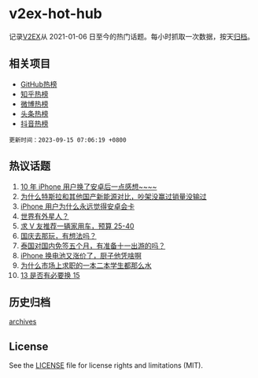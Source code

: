 # v2ex-hot-hub

 记录[V2EX](https://www.v2ex.com/)从 2021-01-06 日至今的热门话题。每小时抓取一次数据，按天[归档](archives)。
 
 ## 相关项目

- [GitHub热榜](https://github.com/snaildev/github-hot-hub)
- [知乎热榜](https://github.com/snaildev/zhihu-hot-hub)
- [微博热榜](https://github.com/snaildev/weibo-hot-hub)
- [头条热榜](https://github.com/snaildev/toutiao-hot-hub)
- [抖音热榜](https://github.com/snaildev/douyin-hot-hub)


 `更新时间：2023-09-15 07:06:19 +0800`

## 热议话题

1. [10 年 iPhone 用户换了安卓后一点感想~~~~](https://www.v2ex.com/t/973658)
1. [为什么特斯拉和其他国产新能源对比，吵架没赢过销量没输过](https://www.v2ex.com/t/973606)
1. [iPhone 用户为什么永远觉得安卓会卡](https://www.v2ex.com/t/973730)
1. [世界有外星人？](https://www.v2ex.com/t/973598)
1. [求 V 友推荐一辆家用车，预算 25-40](https://www.v2ex.com/t/973630)
1. [国庆去那玩，有想法吗？](https://www.v2ex.com/t/973609)
1. [泰国对国内免签五个月，有准备十一出游的吗？](https://www.v2ex.com/t/973712)
1. [iPhone 换电池又涨价了，厨子他凭啥啊](https://www.v2ex.com/t/973642)
1. [为什么市场上求职的一本二本学生都那么水](https://www.v2ex.com/t/973818)
1. [13 是否有必要换 15](https://www.v2ex.com/t/973716)

## 历史归档

[archives](archives)

## License

See the [LICENSE](LICENSE) file for license rights and limitations (MIT).
